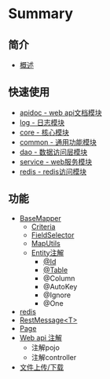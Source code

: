 # Summary

## 简介

* [概述](README.md)

## 快速使用

* [apidoc - web api文档模块](chapter1.md)
* [log - 日志模块](plg-fx-log.md)
* [core - 核心模块](plg-fx-core.md)
* [common - 通用功能模块](common-tong-yong-gong-neng-mo-kuai.md)
* [dao - 数据访问层模块](dao-shu-ju-fang-wen-ceng-mo-kuai.md)
* [service - web服务模块](service-webfu-wu-mo-kuai.md)
* [redis - redis访问模块](redis-redisfang-wen-mo-kuai.md)

## 功能

* [BaseMapper](gong-neng/basemapper.md)
  * [Criteria](gong-neng/basemapper/criteria.md)
  * [FieldSelector](gong-neng/basemapper/fieldselector.md)
  * [MapUtils](gong-neng/basemapper/maputils.md)
  * [Entity注解](gong-neng/basemapper/entityzhu-jie.md)
    * [@Id](gong-neng/basemapper/entityzhu-jie/id.md)
    * [@Table](gong-neng/basemapper/entityzhu-jie/table.md)
    * @Column
    * @AutoKey
    * @Ignore
    * @One
* [redis](gong-neng/redis.md)
* [RestMessage&lt;T&gt;](gong-neng/restmessaget.md)
* [Page](gong-neng/page.md)
* [Web api 注解](gong-neng/web-api-zhu-jie.md)
  * 注解pojo
  * 注解controller
* [文件上传/下载](wen-jian-shang-chuan.md)

